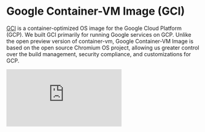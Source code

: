 # Google Container-VM Image (GCI)

[GCI](https://cloud.google.com/compute/docs/containers/vm-image/) is a container-optimized OS image for the Google Cloud Platform (GCP). We built GCI primarily for running Google services on GCP. Unlike the open preview version of container-vm, Google Container-VM Image is based on the open source Chromium OS project, allowing us greater control over the build management, security compliance, and customizations for GCP.


[![Analytics](https://kubernetes-site.appspot.com/UA-36037335-10/GitHub/cluster/gce/gci/README.md?pixel)]()
